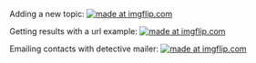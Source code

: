 Adding a new topic:
<a href="https://imgflip.com/gif/30t3jw"><img src="https://i.imgflip.com/30t3jw.gif" title="made at imgflip.com"/></a>


Getting results with a url example:
<a href="https://imgflip.com/gif/30t3wc"><img src="https://i.imgflip.com/30t3wc.gif" title="made at imgflip.com"/></a>

Emailing contacts with detective mailer:
<a href="https://imgflip.com/gif/30t4bg"><img src="https://i.imgflip.com/30t4bg.gif" title="made at imgflip.com"/></a>
